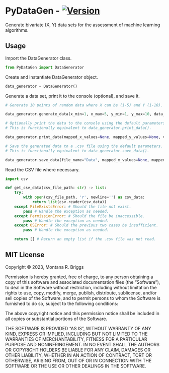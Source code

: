 # PyDataGen - [![Version](https://img.shields.io/badge/Version-1.0.0-blue)](https://github.com/MontanaRBriggs/PyDataGen)

Generate bivariate (X, Y) data sets for the assessment of machine learning algorithms.

## Usage

Import the DataGenerator class.

```py
from PyDataGen import DataGenerator
```

Create and instantiate DataGenerator object.

```py
data_generator = DataGenerator()
```

Generate a data set, print it to the console (optional), and save it.

```py
# Generate 10 points of random data where X can be (1-5) and Y (1-10).

data_generator.generate_data(x_min=1, x_max=5, y_min=1, y_max=10, data_points=10)

# Optionally print the data to the console using the default parameters.
# This is functionally equivalent to data_generator.print_data().

data_generator.print_data(mapped_x_values=None, mapped_y_values=None, verbose=False)

# Save the generated data to a .csv file using the default parameters.
# This is functionally equivalent to data_generator.save_data().

data_generator.save_data(file_name="Data", mapped_x_values=None, mapped_y_values=None, verbose=False)
```

Read the CSV file where necessary.

```py
import csv

def get_csv_data(csv_file_path: str) -> list:
    try:
        with open(csv_file_path, 'r', newline='') as csv_data:
            return list(csv.reader(csv_data))
    except FileExistsError: # Should the file not exist.
        pass # Handle the exception as needed.
    except PermissionError: # Should the file be inaccessible.
        pass # Handle the exception as needed.
    except OSError: # Should the previous two cases be insufficient.
        pass # Handle the exception as needed.

    return [] # Return an empty list if the .csv file was not read. 
```

## MIT License

Copyright © 2023, Montana R. Briggs

Permission is hereby granted, free of charge, to any person obtaining a copy of this software and associated documentation files (the “Software”), to deal in the Software without restriction, including without limitation the rights to use, copy, modify, merge, publish, distribute, sublicense, and/or sell copies of the Software, and to permit persons to whom the Software is furnished to do so, subject to the following conditions:

The above copyright notice and this permission notice shall be included in all copies or substantial portions of the Software.

THE SOFTWARE IS PROVIDED “AS IS”, WITHOUT WARRANTY OF ANY KIND, EXPRESS OR IMPLIED, INCLUDING BUT NOT LIMITED TO THE WARRANTIES OF MERCHANTABILITY, FITNESS FOR A PARTICULAR PURPOSE AND NONINFRINGEMENT. IN NO EVENT SHALL THE AUTHORS OR COPYRIGHT HOLDERS BE LIABLE FOR ANY CLAIM, DAMAGES OR OTHER LIABILITY, WHETHER IN AN ACTION OF CONTRACT, TORT OR OTHERWISE, ARISING FROM, OUT OF OR IN CONNECTION WITH THE SOFTWARE OR THE USE OR OTHER DEALINGS IN THE SOFTWARE.